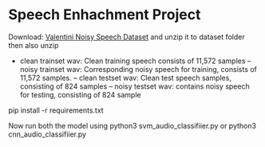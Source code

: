 # Speech Enhachment Project 

Download: [Valentini Noisy Speech
Dataset](http://datashare.ed.ac.uk/handle/10283/2791) and unzip it to dataset folder then also unzip 
- clean trainset wav: Clean training speech consists of 11,572 samples
– noisy trainset wav: Corresponding noisy speech for training, consists of 11,572 samples.
– clean testset wav: Clean test speech samples, consisting of 824 samples
– noisy testset wav: contains noisy speech for testing, consisting of 824 sample

pip install -r requirements.txt

Now run both the model using python3 svm_audio_classifiier.py or python3 cnn_audio_classifiier.py
